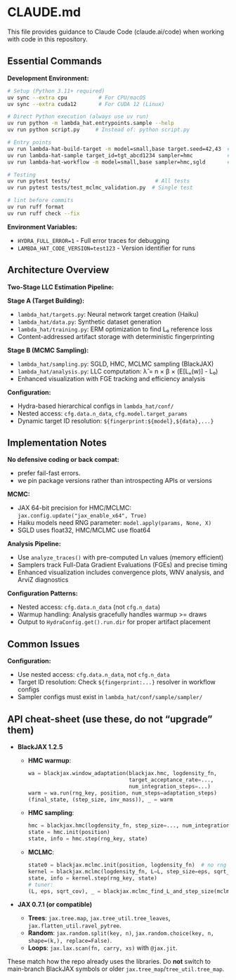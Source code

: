 
# CLAUDE.md

This file provides guidance to Claude Code (claude.ai/code) when working with code in this repository.

## Essential Commands

**Development Environment:**
```bash
# Setup (Python 3.11+ required)
uv sync --extra cpu          # For CPU/macOS
uv sync --extra cuda12       # For CUDA 12 (Linux)

# Direct Python execution (always use uv run)
uv run python -m lambda_hat.entrypoints.sample --help
uv run python script.py     # Instead of: python script.py

# Entry points
uv run lambda-hat-build-target -m model=small,base target.seed=42,43  # Build targets
uv run lambda-hat-sample target_id=tgt_abcd1234 sampler=hmc           # Direct sampling
uv run lambda-hat-workflow -m model=small,base sampler=hmc,sgld       # N×M workflows

# Testing
uv run pytest tests/                           # All tests
uv run pytest tests/test_mclmc_validation.py  # Single test

# lint before commits
uv run ruff format
uv run ruff check --fix
```

**Environment Variables:**
- `HYDRA_FULL_ERROR=1` - Full error traces for debugging
- `LAMBDA_HAT_CODE_VERSION=test123` - Version identifier for runs

## Architecture Overview

**Two-Stage LLC Estimation Pipeline:**

**Stage A (Target Building):**
- `lambda_hat/targets.py`: Neural network target creation (Haiku)
- `lambda_hat/data.py`: Synthetic dataset generation
- `lambda_hat/training.py`: ERM optimization to find L₀ reference loss
- Content-addressed artifact storage with deterministic fingerprinting

**Stage B (MCMC Sampling):**
- `lambda_hat/sampling.py`: SGLD, HMC, MCLMC sampling (BlackJAX)
- `lambda_hat/analysis.py`: LLC computation: λ̂ = n × β × (E[Lₙ(w)] - L₀)
- Enhanced visualization with FGE tracking and efficiency analysis

**Configuration:**
- Hydra-based hierarchical configs in `lambda_hat/conf/`
- Nested access: `cfg.data.n_data`, `cfg.model.target_params`
- Dynamic target ID resolution: `${fingerprint:${model},${data},...}`

## Implementation Notes

**No defensive coding or back compat:**
- prefer fail-fast errors.
- we pin package versions rather than introspecting APIs or versions


**MCMC:**
- JAX 64-bit precision for HMC/MCLMC: `jax.config.update("jax_enable_x64", True)`
- Haiku models need RNG parameter: `model.apply(params, None, X)`
- SGLD uses float32, HMC/MCLMC use float64

**Analysis Pipeline:**
- Use `analyze_traces()` with pre-computed Ln values (memory efficient)
- Samplers track Full-Data Gradient Evaluations (FGEs) and precise timing
- Enhanced visualization includes convergence plots, WNV analysis, and ArviZ diagnostics

**Configuration Patterns:**
- Nested access: `cfg.data.n_data` (not `cfg.n_data`)
- Warmup handling: Analysis gracefully handles warmup >= draws
- Output to `HydraConfig.get().run.dir` for proper artifact placement

## Common Issues

**Configuration:**
- Use nested access: `cfg.data.n_data`, not `cfg.n_data`
- Target ID resolution: Check `${fingerprint:...}` resolver in workflow configs
- Sampler configs must exist in `lambda_hat/conf/sample/sampler/`


## API cheat-sheet  (use these, do not “upgrade” them)

* **BlackJAX 1.2.5**

  * **HMC warmup**:

    ```python
    wa = blackjax.window_adaptation(blackjax.hmc, logdensity_fn,
                                    target_acceptance_rate=...,
                                    num_integration_steps=...)
    warm = wa.run(rng_key, position, num_steps=adaptation_steps)
    (final_state, (step_size, inv_mass)), _ = warm
    ```
  * **HMC sampling**:

    ```python
    hmc = blackjax.hmc(logdensity_fn, step_size=..., num_integration_steps=..., inverse_mass_matrix=inv_mass)
    state = hmc.init(position)
    state, info = hmc.step(rng_key, state)
    ```
  * **MCLMC**:

    ```python
    state0 = blackjax.mclmc.init(position, logdensity_fn)  # no rng key
    kernel = blackjax.mclmc(logdensity_fn, L=L, step_size=eps, sqrt_diag_cov=sqrt_cov, integrator=blackjax.mcmc.integrators.isokinetic_mclachlan)
    state, info = kernel.step(rng_key, state)
    # tuner:
    (L, eps, sqrt_cov), _ = blackjax.mclmc_find_L_and_step_size(mclmc_kernel=kernel_factory, state=state0, rng_key=key, num_steps=..., ...)
    ```

* **JAX 0.7.1 (or compatible)**

  * **Trees**: `jax.tree.map`, `jax.tree_util.tree_leaves`, `jax.flatten_util.ravel_pytree`.
  * **Random**: `jax.random.split(key, n)`, `jax.random.choice(key, n, shape=(k,), replace=False)`.
  * **Loops**: `jax.lax.scan(fn, carry, xs)` with `@jax.jit`.

These match how the repo already uses the libraries.
Do **not** switch to main-branch BlackJAX symbols or older `jax.tree_map`/`tree_util.tree_map`.
